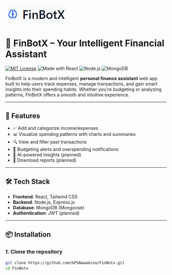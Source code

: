 # ![Screenshot](./Screenshot.png)
# 💸 FinBotX – Your Intelligent Financial Assistant

[![MIT License](https://img.shields.io/badge/license-MIT-green.svg)](LICENSE)
![Made with React](https://img.shields.io/badge/Made%20with-React-blue?logo=react)
![Node.js](https://img.shields.io/badge/Backend-Node.js-green?logo=node.js)
![MongoDB](https://img.shields.io/badge/Database-MongoDB-brightgreen?logo=mongodb)

FinBotX is a modern and intelligent **personal finance assistant** web app built to help users track expenses, manage transactions, and gain smart insights into their spending habits. Whether you're budgeting or analyzing patterns, FinBotX offers a smooth and intuitive experience.

---

## 🚀 Features

- ✅ Add and categorize income/expenses
- 📊 Visualize spending patterns with charts and summaries
- 🔍 View and filter past transactions
- 🔔 Budgeting alerts and overspending notifications
- 🧠 AI-powered insights (planned)
- 🧾 Download reports (planned)

---

## 🛠️ Tech Stack

- **Frontend**: React, Tailwind CSS
- **Backend**: Node.js, Express.js
- **Database**: MongoDB (Mongoose)
- **Authentication**: JWT (planned)

---

## 📦 Installation

### 1. Clone the repository
```bash
git clone https://github.com/GPSNawamina/FinBotx.git
cd FinBotx


